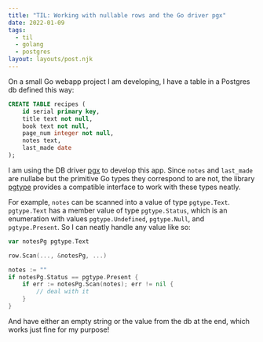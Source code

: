 ```yaml
---
title: "TIL: Working with nullable rows and the Go driver pgx"
date: 2022-01-09
tags:
  - til
  - golang
  - postgres
layout: layouts/post.njk
---
```


On a small Go webapp project I am developing, I have a table in a Postgres db defined this way:

```sql
CREATE TABLE recipes (
	id serial primary key,
	title text not null,
	book text not null,
	page_num integer not null,
	notes text,
	last_made date
);
```

I am using the DB driver [pgx](https://pkg.go.dev/github.com/jackc/pgx) to develop this app. Since `notes` and `last_made` are nullabe but the primitive Go types they correspond to are not, the library [pgtype](https://pkg.go.dev/github.com/jackc/pgtype) provides a compatible interface to work with these types neatly.

For example, `notes` can be scanned into a value of type `pgtype.Text`. `pgtype.Text` has a member value of type `pgtype.Status`, which is an enumeration with values `pgtype.Undefined`, `pgtype.Null`, and `pgtype.Present`. So I can neatly handle any value like so:

```go
var notesPg pgtype.Text

row.Scan(..., &notesPg, ...)

notes := ""
if notesPg.Status == pgtype.Present {
	if err := notesPg.Scan(notes); err != nil {
		// deal with it
	}
}
```

And have either an empty string or the value from the db at the end, which works just fine for my purpose!
